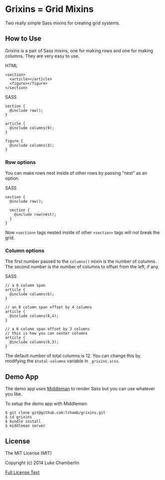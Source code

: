 # Grixins = Grid Mixins

Two really simple Sass mixins for creating grid systems.

## How to Use

Grixins is a pair of Sass mixins, one for making rows and one for making columns. They are very easy to use.

HTML

    <section>
      <article></article>
      <figure></figure>
    </section>

SASS

    section {
      @include row();
    }
    
    article {
      @include columns(9);
    }
    
    figure {
      @include columns(3);
    }

### Row options

You can make rows nest inside of other rows by passing "nest" as an option.

SASS
    
    section {
      @include row();
        
      section {
        @include row(nest);
      }
    }

Now `<section>` tags nested inside of other `<section>` tags will not break the grid.

### Column options

The first number passed to the `columns()` mixin is the number of columns. The second number is the number of columns to offset from the left, if any.

SASS
    
    // a 6 column span
    article {
      @include columns(6);
    }
    
    // an 8 column span offset by 4 columns
    article {
      @include columns(8,4);
    }
    
    // a 6 column span offset by 3 columns
    // this is how you can center columns
    article {
      @include columns(6,3);
    }

The default number of total columns is 12. You can change this by modifying the `$total-columns` variable in `_grixins.scss`.

## Demo App

The demo app uses [Middleman](http://middlemanapp.com) to render Sass but you can use whatever you like.

To setup the demo app with Middleman:

    $ git clone git@github.com:lchamb/grixins.git
    $ cd grixins
    $ bundle install
    $ middleman server

## License

The MIT License (MIT)

Copyright (c) 2014 Luke Chamberlin

[Full License Text](http://opensource.org/licenses/MIT)
